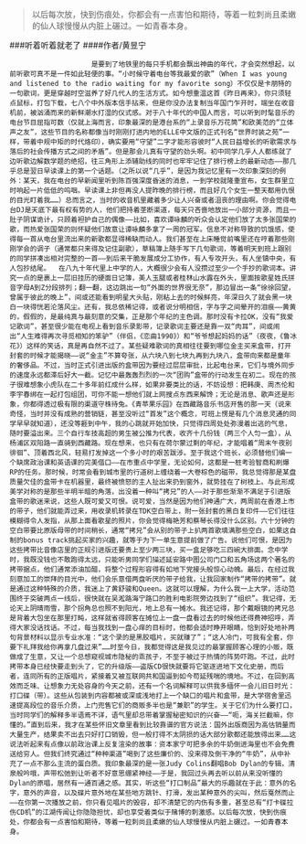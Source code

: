 > 以后每次放，快到伤痕处，你都会有一点害怕和期待，等着一粒刺尚且柔嫩的仙人球慢慢从内脏上碾过。一如青春本身。

###听着听着就老了
####作者/黄昱宁

						是要到了地铁里的每只手机都会飘出神曲的年代，才会突然想起，以前听歌可真不是一件如此轻便的事。“小时候守着电台等我最爱的歌”（When I was young and listened to the radio waiting for my favorite song）不仅仅是卡朋特的一句歌词，更是穿越时空滋养了好几代人的生活方式。如今想重温这首《昨日再来》，你只须轻点鼠标，打包下载，七八个中外版本信手拈来，但是你没办法复制当年国门乍开时，端坐在收音机前，被汹涌而来的新鲜潮水打湿的仪式感。对于八十年代的中国人而言，可以听到时髦音乐的电台节目屈指可数（仅就上海而言，印象最深的是港台系的“上录音乐万花筒”和欧美范的“立体声之友”，这些节目的名称都像当时刚刚打进内地的ELLE中文版的正式刊名“世界时装之苑”一样，带着中规中矩的时代烙印），确实要用“守望”二字才能形容彼时“人民日益增长的听歌需求与落后的社会传播方式之间的矛盾”。但是那会儿真有守望的劲头啊。初中同学几乎人人都练就了边听歌边解数学题的绝招，往三角形上添辅助线的同时也牢牢记住了排行榜上的最新动态——那几乎总是翌日早读课上的第一个话题。（之所以说“几乎”，是因为我记忆里有一次印象深刻的例外：某天，我在电台的早新闻里听到陈百强深度昏迷的消息，一到学校就隆重宣布，女生群里立时响起一片低低的呜咽。早读课上非但再没人提昨晚的排行榜，而且好几个女生一整天都用仇恨的目光盯着我……）总而言之，当时的收音机里藏着多少让人兴奋或者沮丧的理由啊。你会觉得电台DJ是天底下最有权有势的人，他们把持着垄断渠道，每天只吝啬地放出一小部分资源，而且一肚子阴谋诡计，只顾着袒护自己的偶像——比如，喜欢谭咏麟的听众会认定他们放了太多张国荣的歌，而热爱张国荣的则怀疑他们故意让谭咏麟多拿了一周的冠军。信息不对称导致的饥饿感，使得每一首从电台里流出来的新歌都显得稀缺而动人。我们甚至在上床睡觉前嘴里还在哼着那些刚刚学会的调子（通常都只来得及记住副歌），草稿簿上随手写下几句歌词，等着明天到班上跟别的同学拼凑出相对完整的一首——到后来干脆发展成分工协作，有人专攻开头，有人坐镇中央，有人包抄结尾。  在八九十年代里上中学的人，大概很少会有人没攒过至少一个手抄的歌词本。讲究一点的是裹上一层旧挂历的硬面日记簿，美人玉腿或者桂林山水露在外头，里面按歌星姓氏拼音字母A到Z分段排列；翻一翻，这边跳出一句“外面的世界很无奈”，那边冒出一条“徐徐回望，曾属于彼此的晚上”，间或还能看到明星大头贴，刚粘上去的时候鲜亮，年深日久了就会黑一块白一块得恍若沦落风尘。还有，我总依稀记得，或者说分明相信，字与字之间晕开的泪痕——黄黄的，假假的，是最纯真与最刻意的交集，正是那个年纪的主色调。那时没有卡拉OK，没有“我爱记歌词”，甚至很少能在电视上看到音乐录影带，记录歌词主要还是靠一双“肉耳”，间或闹出“人生难得再次寻觅相知的笨驴”（伴侣，《恋曲1990》）和“爷爷想起妈妈的话”（夜夜，《鲁冰花》）这样的笑话，真是再自然不过了。某些疑难歌词的真相往往要到哪位金主买来盒带，打开封套的时候才能揭晓——说“金主”不算夸张，从六块八到七块九再到九块八，盒带向来都是童年的奢侈品。不过，当时正式引进出版的盒带因为要经过层层审批，比起电台来，它们与境外同步的速度永远都滞后好大一截。记忆中最轰轰烈烈的一次“团购”盒带的行动发生在初二。现在的孩子很难想象小虎队在二十多年前红成什么样，如果非要类比的话，不妨设想：把韩庚、周杰伦和李宇春绑在一起打包组团，可你不能一想他们就上网搜点东西来解馋；无论是消息、歌声还是形象，你都得透过极有限的渠道守株待兔。《青苹果乐园》在西藏路音乐书店开售的那一天（说来奇怪，当时并没有成熟的营销链，甚至没听过“首发”这个概念，可班上愣是有几个消息灵通的同学早早就知道），还没等捱到中午，我的心跳就开始加快，只觉得四周处处弥漫着出逃的气息，随时要溢出来。三个自行车技高超的男生被公推为代表，收齐十几份钱（两三个人匀一盒），从杨浦区双阳路一直骑到西藏路。现在想来，也只有在荷尔蒙过剩的年纪，才能唱着“周末午夜别徘徊”、顶着西北风，轻易打发掉这一个多小时的艰苦跋涉。至于我这个班长，必须替他们编一个缺席政治课和英语课的完美借口——在市重点中学里，无论如何，这都是一桩考验智商和刷爆RP的任务。那时候，时常会看到城市里的行道树上缠绕着一大卷棕色的磁带，我总觉得那是某盘质量欠佳的盒带卡在机器里，最终被愤怒的主人扯出来扔到窗外，就势挂在了树枝上。与此形成美学对称的是那些半明半暗的角落，出没着一种叫“拷兄”的人——对于那些渐渐不满足于引进版盒带的歌迷来说，这些人既可爱又可恨。说可爱，当然是因为他们神通广大，两周前在香港上市的带子，他们就能弄过来，用收录机转录在TDK空白带上，附一张封套的黑白复印件——它们往往模糊得令人发指，从那上面看歌星的照片，你会觉得梅艳芳和蔡琴长得没什么区别。六十分钟的空白带要比原版母带的时间稍长，通常“拷兄”会从别的带子上扒两首歌填满那些空白，如果这自制的bonus track挑起买家的兴趣，就等于为下一单生意提前做了广告。说他们可恨，是因为这些拷带比音像店里的正规引进版还要贵上至少两三块，买一盒足够吃三四碗大排面。念中学时，我既没钱也不敢跑得太远，只能听男同学们描述延安路中图公司门口和五角场这两个著名的拷带据点，他们通常添油加醋，将整个过程形容得有如地下党接头般惊心动魄。最后，在经过我刻意加工的崇拜的目光中，他们会乐意借两盘听厌的带子给我，让我回家制作“拷带的拷带”。就是通过这种特殊的介质，我迷上了黄舒骏和Queen。这就可以理解，为什么我一上大学，活动范围终于突破两点一线后，很快就在吴淞路海宁路口的胜利电影院旁边找到了“组织”。我记得，无论天上阴晴雨雪，那个拐角总也照不到阳光，地上总有一摊水。我还记得，那个戴眼镜的拷兄总是背着大包坐在那里打盹，这样就省得顾客在摊位上一盘一盘看过去的时候他还得费神招呼，弄得大家没话找话。不过，每当我找到一盘心痒的目标时，他都会适时睁开眼睛，恰到好处地补两句背景材料以显示专业水准：“这个录的是黑胶唱片，买就赚了”；“这人冷门，可我有全套，你要下礼拜我给你再拿几盘过来”……时至今日，我都觉得这是我见过的最掌握顾客心理的小贩，既做成了生意，又让一个总想窥视城市隐秘的乖孩子，不至于被过于热情的阵势吓跑。不过，此时拷带本身已经快要走到头了，它的升级版——盗版CD很快就要将它驱逐进地下文化史册，而后者，连同所有的正版唱片，紧接着又被互联网共和国逼到如今苟延残喘的境地。不过，在回到高效而乏味、让想象力无处容身的今天之前，还有一个名词解释可以供我多缅怀一会儿旧日时光：打口碟（带）。这些从包装到内容都被或深或浅地打上一个缺口的唱片和盒带，是大学宿舍里迅速提高段位的音乐介质，上门兜售它们的商贩多半也是“兼职”的学生。关于它们为什么要打口，当时同学们的解释多半语焉不详，语气里却总带着掌握秘密知识的兴奋——“呃，海关拦截嘛，你懂的。”直到后来，我才在某些怀旧文章里看到比较靠谱的官方说法：国外出版商因为高估销量而大量生产，结果卖不出去只好打口销毁，但一般打得不太阴损的话大部分歌都还能放得出来……这说法听起来有点像以前政治课上反复渲染的故事：资本家宁可把多余的牛奶倒进海里也不会免费送给穷人。但我们终究通过“种种渠道”喝到了这些廉价的、没来得及倒干净的“牛奶”，从中补充了一点不那么主流的蛋白质。我印象最深的是一张Judy Colins翻唱Bob Dylan的专辑，清泉般吟哦，声带松弛到让听者不好意思绷紧神经——于是，我回过头再去听以前从来没听懂的Dylan的原唱，居然有一通百通之感。其实，听这些“打口制品”最大的乐趣就在于此：意外的名字，意外的声音，以及碟片意外地在某些地方跳针、打滑，发出某种意外的尖叫，然后戛然而止——在你第一次播放之前，你只看见唱片的毁容，却不清楚它的内伤有多重，甚至总有“打卡碟拉伤CD机”的江湖传闻让你隐隐担忧，却也享受着类似于赌博的刺激感。以后每次放，快到伤痕处，你都会有一点害怕和期待，等着一粒刺尚且柔嫩的仙人球慢慢从内脏上碾过。一如青春本身。			  		